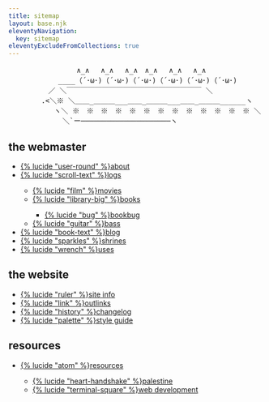 ```yaml
---
title: sitemap
layout: base.njk
eleventyNavigation:
  key: sitemap
eleventyExcludeFromCollections: true
---
```


<pre class="ascii">
　 　　　　　　　　∧_∧　 ∧_∧　 ∧_∧　∧_∧　 ∧_∧ 　∧_∧
　　　　　　　____（´･ω･)（´･ω･)（´･ω･)（´･ω･)（´･ω･)（´･ω･)
　　　　　 ／ ＼￣￣￣￣￣￣￣￣￣￣￣￣￣￣￣￣￣￣￣ ＼
　　　　 .<＼※ ＼＿＿_＿＿＿___＿＿_＿＿＿___＿＿_＿＿＿______ヽ
　 　 　 　 ヽ＼ ※　※　※　※　※　※　※　※　※　※　※　※　※ ＼
　　　　　　　 ＼`ー─────────────────────ヽ
</pre>

## the webmaster

<ul class="link-list">
<li><a href="/about" class="button">{% lucide "user-round" %}about</a></li>
<li><a href="/logs" class="button">{% lucide "scroll-text" %}logs</a></li>
<ul>
<li><a href="/logs/movies" class="button">{% lucide "film" %}movies</a></li>
<li><a href="/logs/books" class="button">{% lucide "library-big" %}books</a></li>
<ul>
<li><a href="/logs/bookbug" class="button">{% lucide "bug" %}bookbug</a></li>
</ul>
<li><a href="/logs/bass" class="button">{% lucide "guitar" %}bass</a></li>
</ul>
<li><a href="/blog" class="button">{% lucide "book-text" %}blog</a></li>
<li><a href="/shrines" class="button">{% lucide "sparkles" %}shrines</a></li>
<li><a href="/uses" class="button">{% lucide "wrench" %}uses</a></li>
</ul>

## the website

<ul class="link-list">
<li><a href="/site-info" class="button bg-blue">{% lucide "ruler" %}site info</a></li>
<li><a href="/links" class="button bg-blue">{% lucide "link" %}outlinks</a></li>
<li><a href="/changelog" class="button bg-blue">{% lucide "history" %}changelog</a></li>
<li><a href="/styleguide" class="button bg-blue">{% lucide "palette" %}style guide</a></li>
</ul>

## resources

<ul class="link-list">
<li><a href="/resources" class="button">{% lucide "atom" %}resources</a></li>
<ul>
<li><a href="/resources/palestine" class="button">{% lucide "heart-handshake" %}palestine</a></li>
<li><a href="/resources/dev" class="button">{% lucide "terminal-square" %}web development</a></li>
</ul>
</ul>
